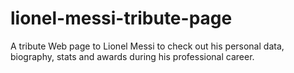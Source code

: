 # lionel-messi-tribute-page
A tribute Web page to Lionel Messi to check out his personal data, biography, stats and awards during his professional career.
